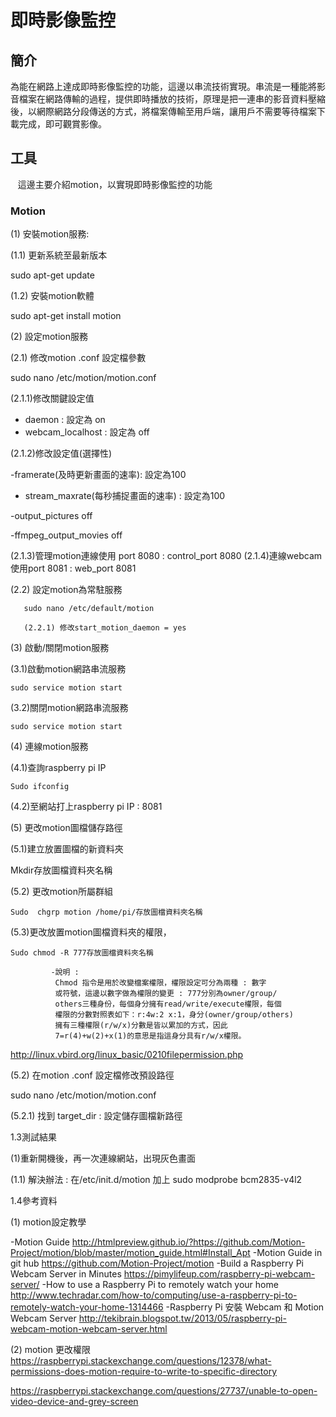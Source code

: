 
# 即時影像監控

## 簡介

為能在網路上達成即時影像監控的功能，這邊以串流技術實現。串流是一種能將影音檔案在網路傳輸的過程，提供即時播放的技術，原理是把一連串的影音資料壓縮後，以網際網路分段傳送的方式，將檔案傳輸至用戶端，讓用戶不需要等待檔案下載完成，即可觀賞影像。

## 工具 

    這邊主要介紹motion，以實現即時影像監控的功能

### Motion


(1)	安裝motion服務:

(1.1)	更新系統至最新版本

sudo apt-get update
			
(1.2)	安裝motion軟體

  sudo apt-get install motion

(2)	設定motion服務

(2.1) 修改motion .conf 設定檔參數

sudo nano /etc/motion/motion.conf

(2.1.1)修改關鍵設定值

- daemon : 設定為 on
- webcam_localhost : 設定為 off

(2.1.2)修改設定值(選擇性)

-framerate(及時更新畫面的速率): 設定為100
     
- stream_maxrate(每秒捕捉畫面的速率) : 設定為100

-output_pictures off

-ffmpeg_output_movies off

(2.1.3)管理motion連線使用 port 8080 : control_port 8080
(2.1.4)連線webcam使用port 8081 : web_port 8081

  (2.2) 設定motion為常駐服務 

       sudo nano /etc/default/motion

       (2.2.1) 修改start_motion_daemon = yes


(3)	啟動/關閉motion服務


(3.1)啟動motion網路串流服務

    sudo service motion start

(3.2)關閉motion網路串流服務
  
    sudo service motion start

(4)	連線motion服務

(4.1)查詢raspberry pi IP 

    Sudo ifconfig

(4.2)至網站打上raspberry pi IP : 8081

(5)	更改motion圖檔儲存路徑


(5.1)建立放置圖檔的新資料夾

   Mkdir存放圖檔資料夾名稱

(5.2) 更改motion所屬群組

    Sudo  chgrp motion /home/pi/存放圖檔資料夾名稱

(5.3)更改放置motion圖檔資料夾的權限，

    Sudo chmod -R 777存放圖檔資料夾名稱

   			 -說明 : 
              Chmod 指令是用於改變檔案權限，權限設定可分為兩種 : 數字 
              或符號，這邊以數字做為權限的變更 : 777分別為owner/group/
              others三種身份，每個身分擁有read/write/execute權限，每個  
              權限的分數對照表如下：r:4w:2 x:1，身分(owner/group/others)
              擁有三種權限(r/w/x)分數是皆以累加的方式，因此
              7=r(4)+w(2)+x(1)的意思是指這身分具有r/w/x權限。

http://linux.vbird.org/linux_basic/0210filepermission.php 

(5.2) 在motion .conf 設定檔修改預設路徑

 sudo nano /etc/motion/motion.conf

 (5.2.1) 找到 target_dir : 設定儲存圖檔新路徑 

 


1.3測試結果

   (1)重新開機後，再一次連線網站，出現灰色畫面

(1.1)	解決辦法 : 在/etc/init.d/motion 加上 sudo modprobe bcm2835-v4l2

1.4參考資料

(1)	motion設定教學

-Motion Guide
http://htmlpreview.github.io/?https://github.com/Motion-Project/motion/blob/master/motion_guide.html#Install_Apt
-Motion Guide in git hub
https://github.com/Motion-Project/motion 
-Build a Raspberry Pi Webcam Server in Minutes
https://pimylifeup.com/raspberry-pi-webcam-server/ 
-How to use a Raspberry Pi to remotely watch your home
http://www.techradar.com/how-to/computing/use-a-raspberry-pi-to-remotely-watch-your-home-1314466 
   -Raspberry Pi 安裝 Webcam 和 Motion Webcam Server
http://tekibrain.blogspot.tw/2013/05/raspberry-pi-webcam-motion-webcam-server.html 


(2)	motion 更改權限
https://raspberrypi.stackexchange.com/questions/12378/what-permissions-does-motion-require-to-write-to-specific-directory 
                   
https://raspberrypi.stackexchange.com/questions/27737/unable-to-open-video-device-and-grey-screen 


